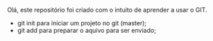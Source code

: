 Olá, este repositório foi criado com o intuito de aprender a usar o GIT.

- git init para iniciar um projeto no git (master);
- git add para preparar o aquivo para ser enviado;